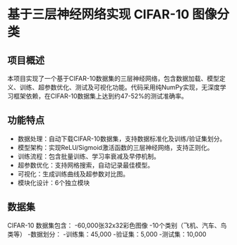 # 基于三层神经网络实现 CIFAR-10 图像分类
## 项目概述
本项目实现了一个基于CIFAR-10数据集的三层神经网络，包含数据加载、模型定义、训练、超参数优化、测试及可视化功能。代码采用纯NumPy实现，无深度学习框架依赖，在CIFAR-10数据集上达到约47-52%的测试准确率。
## 功能特点
- 数据处理：自动下载CIFAR-10数据集，支持数据标准化及训练/验证集划分。
- 模型架构：实现ReLU/Sigmoid激活函数的三层神经网络，支持正则化。
- 训练流程：包含批量训练、学习率衰减及早停机制。
- 超参数优化：支持网格搜索，自动记录最佳模型。
- 可视化：生成训练曲线及超参数对比图。
- 模块化设计：6个独立模块
## 数据集
CIFAR-10 数据集包含：
-60,000张32x32彩色图像
-10个类别（飞机、汽车、鸟类等）
-数据划分：
  -训练集：45,000
  -验证集：5,000
  -测试集：10,000
